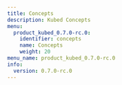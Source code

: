 ```yaml
---
title: Concepts
description: Kubed Concepts
menu:
  product_kubed_0.7.0-rc.0:
    identifier: concepts
    name: Concepts
    weight: 20
menu_name: product_kubed_0.7.0-rc.0
info:
  version: 0.7.0-rc.0
---
```


